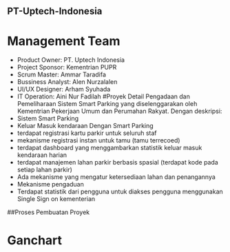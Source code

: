 ## PT-Uptech-Indonesia
# Management Team
- Product Owner:	PT. Uptech Indonesia
- Project Sponsor:	Kementrian PUPR
- Scrum Master:	Ammar Taradifa
- Bussiness Analyst:	Alen Nurzalalen
- UI/UX Designer:	Arham Syuhada
- IT Operation:	Aini Nur Fadilah 
#Proyek Detail
Pengadaan dan Pemeliharaan Sistem Smart Parking yang diselenggarakan oleh Kementrian Pekerjaan Umum dan Perumahan Rakyat. Dengan deskripsi:
- Sistem Smart Parking
- Keluar Masuk kendaraan Dengan Smart Parking
- terdapat registrasi kartu parkir untuk seluruh staf
- mekanisme registrasi instan untuk tamu (tamu terrecoed)
- terdapat dashboard yang menggambarkan statistik keluar masuk kendaraan harian
- terdapat manajemen lahan parkir berbasis spasial (terdapat kode pada setiap lahan parkir)
- Ada mekanisme yang mengatur ketersediaan lahan dan penangannya
- Mekanisme pengaduan
- Terdapat statistik dari pengguna untuk diakses pengguna menggunakan Single Sign on kementerian

##Proses Pembuatan Proyek
# Ganchart






